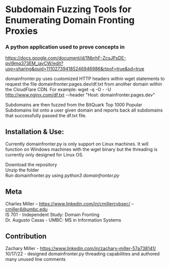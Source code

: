 # Subdomain Fuzzing Tools for Enumerating Domain Fronting Proxies
### A python application used to prove concepts in  
https://docs.google.com/document/d/1NbrhF-ZcsJPxDE-pvl9mq373EM_iavCW/edit?usp=sharing&ouid=111027394185246946986&rtpof=true&sd=true

domainfronter.py uses customized HTTP headers within wget statements to request the file domainfronter.pages.dev/df.txt from another domain within the CloudFlare CDN.
For example: wget -q -O - -U http://www.nginx.com/df.txt --header "Host: domainfronter.pages.dev"

Subdomains are then fuzzed from the BitQuark Top 1000 Popular Subdomains list onto a user given domain and reports back all subdomains that successfully passed the df.txt file.

## Installation & Use:

Currently domainfronter.py is only support on Linux machines.  It will function on Windows machines with the wget binary but the threading is currently only designed for Linux OS.

Download the repository  
Unzip the folder  
Run domainfronter.py using *python3 domainfronter.py*

## Meta

Charles Miller – https://www.linkedin.com/in/cmillercybsec/ – cmiller4@umbc.edu  
IS 701 - Independent Study: Domain Fronting  
Dr. Augusto Casas - UMBC: MS in Information Systems  

## Contribution

Zachary Miller - https://www.linkedin.com/in/zachary-miller-57a738141/  
10/17/22 - designed domainfronter.py threading capabilities and authored many unused line comments
